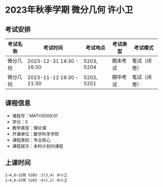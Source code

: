 # 2023年秋季学期 微分几何 许小卫




## 考试安排

| 考试名称 | 考试时间 | 考试地点 | 考试类型 | 考试模式 |
| -------- | -------- | -------- | -------- | -------- |
| 微分几何 | 2023-12-31 14:30 - 16:30 | 5203, 5204 | 期末考试 | 笔试（闭卷） |
| 微分几何 | 2023-11-12 19:30 - 21:30 | 5202, 5201 | 期中考试 | 笔试（闭卷） |





## 课程信息

- 课程号：MATH3009.01
- 学分：3
- 教学类型：理论课
- 开课单位：数学科学学院
- 课程类别：专业核心
- 课程层次：本科计划内课程

## 上课时间

```
1~4,6~15周 5203 :2(3,4) 许小卫
1~4,6~15周 5203 :4(1,2) 许小卫
```

